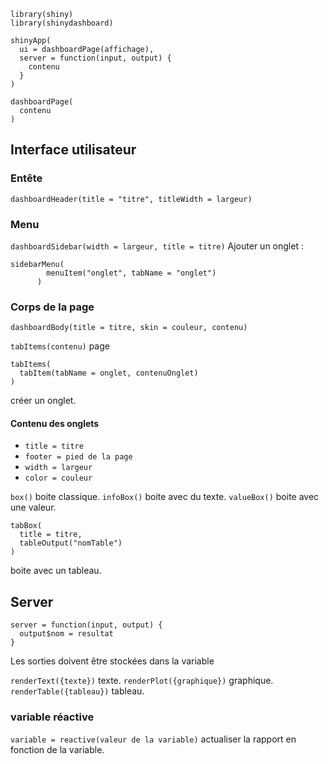 ```
library(shiny)
library(shinydashboard)

shinyApp(
  ui = dashboardPage(affichage),
  server = function(input, output) {
    contenu
  }
)

dashboardPage(
  contenu
)
```

## Interface utilisateur

### Entête

`dashboardHeader(title = "titre", titleWidth = largeur)`

### Menu

`dashboardSidebar(width = largeur, title = titre)`
Ajouter un onglet : 
```
sidebarMenu(
        menuItem("onglet", tabName = "onglet")
      )
```

### Corps de la page

`dashboardBody(title = titre, skin = couleur, contenu)`

`tabItems(contenu)` page

```
tabItems(
  tabItem(tabName = onglet, contenuOnglet)
)
```
créer un onglet.

#### Contenu des onglets

* `title = titre`
* `footer = pied de la page`
* `width = largeur`
* `color = couleur`


`box()` boite classique.
`infoBox()` boite avec du texte.
`valueBox()` boite avec une valeur.
```
tabBox(
  title = titre,
  tableOutput("nomTable")
) 
``` 
boite avec un tableau.
 
## Server

```
server = function(input, output) {
  output$nom = resultat
}
```

Les sorties doivent être stockées dans la variable 

`renderText({texte})` texte.
`renderPlot({graphique})` graphique.
`renderTable({tableau})` tableau.

### variable réactive

`variable = reactive(valeur de la variable)` actualiser la rapport en fonction de la variable.
